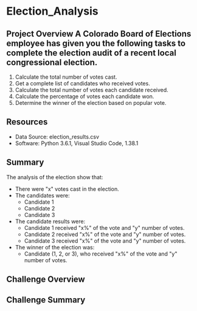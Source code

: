 # Election_Analysis
## Project Overview A Colorado Board of Elections employee has given you the following tasks to complete the election audit of a recent local congressional election.
1. Calculate the total number of votes cast. 
2. Get a complete list of candidates who received votes. 
3. Calculate the total number of votes each candidate received. 
4. Calculate the percentage of votes each candidate won. 
5. Determine the winner of the election based on popular vote.

## Resources 
- Data Source: election_results.csv 
- Software: Python 3.6.1, Visual Studio Code, 1.38.1

## Summary 
The analysis of the election show that: 
- There were "x" votes cast in the election. 
- The candidates were:
    - Candidate 1 
    - Candidate 2
    - Candidate 3 
- The candidate results were:
    - Candidate 1 received "x%" of the vote and "y" number of votes. 
    - Candidate 2 received "x%" of the vote and "y" number of votes.
    - Candidate 3 received "x%" of the vote and "y" number of votes. 
- The winner of the election was:
    - Candidate (1, 2, or 3), who received "x%" of the vote and "y" number of votes.
## Challenge Overview

## Challenge Summary
